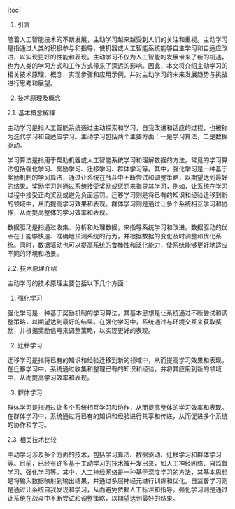 
[toc]                    
                
                
1. 引言

随着人工智能技术的不断发展，主动学习越来越受到人们的关注和重视。主动学习是指通过人类的积极参与和指导，使机器或人工智能系统能够自主学习和自适应改进，以实现更好的性能和表现。主动学习不仅为人工智能的发展带来了新的机遇，也为人类的学习方式和工作方式带来了深远的影响。因此，本文将介绍主动学习的相关技术原理、概念、实现步骤和应用示例，并对主动学习的未来发展趋势与挑战进行思考和展望。

2. 技术原理及概念

2.1. 基本概念解释

主动学习是指人工智能系统通过主动探索和学习，自我改进和适应的过程，也被称为迭代学习和自适应学习。主动学习包括两个主要方面：一是学习算法，二是数据驱动。

学习算法是指用于帮助机器或人工智能系统学习和理解数据的方法。常见的学习算法包括强化学习、奖励学习、迁移学习、群体学习等。其中，强化学习是一种基于奖励机制的学习算法，通过让系统在战斗中不断尝试和调整策略，以期望达到最好的结果。奖励学习则通过系统接受奖励或惩罚来指导其学习，例如，让系统在学习过程中接受正向奖励或避免负面惩罚。迁移学习则是将已有的知识和经验迁移到新的领域中，从而提高学习效果和表现。群体学习则是通过让多个系统相互学习和协作，从而提高整体的学习效率和表现。

数据驱动是指通过收集、分析和处理数据，来指导系统学习和改进。数据驱动的优点在于能够快速、准确地预测系统的行为，并根据数据的变化及时调整和优化系统。同时，数据驱动也可以提高系统的鲁棒性和泛化能力，使系统能够更好地适应不同的环境和场景。

2.2. 技术原理介绍

主动学习的技术原理主要包括以下几个方面：

1. 强化学习

强化学习是一种基于奖励机制的学习算法，其基本思想是让系统通过不断尝试和调整策略，以期望达到最好的结果。在强化学习中，系统通过与环境交互来获取奖励，并根据奖励信号来调整策略，以实现更好的表现。

2. 迁移学习

迁移学习是指将已有的知识和经验迁移到新的领域中，从而提高学习效果和表现。在迁移学习中，系统通过收集和整理已有的知识和经验，并将其应用到新的领域中，从而提高学习效率和表现。

3. 群体学习

群体学习是指通过让多个系统相互学习和协作，从而提高整体的学习效率和表现。在群体学习中，系统通过将已有的知识和经验进行共享和传递，从而促进多个系统的协作和学习。

2.3. 相关技术比较

主动学习涉及多个方面的技术，包括学习算法、数据驱动、迁移学习和群体学习等。目前，已经有许多基于主动学习的技术被开发出来，如人工神经网络、自监督学习、强化学习等。其中，人工神经网络是一种基于深度学习的方法，其基本思想是将输入数据映射到输出结果，并通过多层神经元进行训练和优化。自监督学习则是通过让系统自我发现和学习，从而避免依赖人工标注和指导。强化学习则是通过让系统在战斗中不断尝试和调整策略，以期望达到最好的结果。

